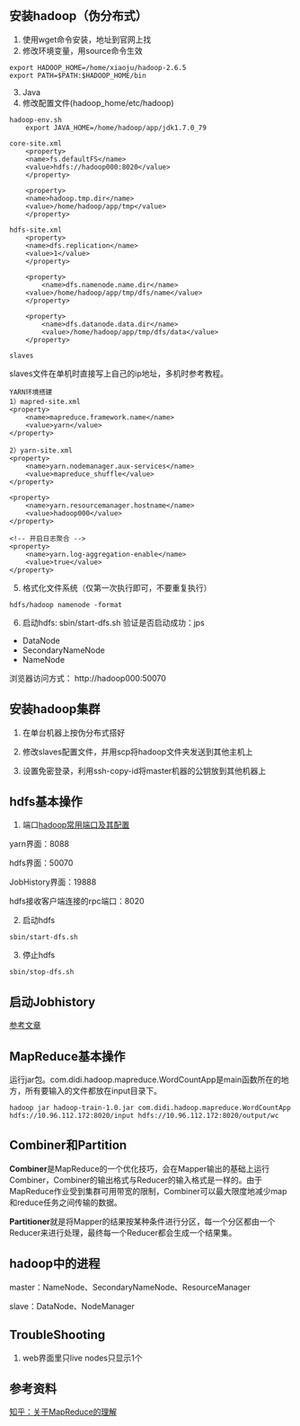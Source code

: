 ## 安装hadoop（伪分布式）
1. 使用wget命令安装，地址到官网上找
2. 修改环境变量，用source命令生效
```
export HADOOP_HOME=/home/xiaoju/hadoop-2.6.5
export PATH=$PATH:$HADOOP_HOME/bin
```
3. Java
4. 修改配置文件(hadoop_home/etc/hadoop)
```
hadoop-env.sh
	export JAVA_HOME=/home/hadoop/app/jdk1.7.0_79

core-site.xml
    <property>
	<name>fs.defaultFS</name>
	<value>hdfs://hadoop000:8020</value>
    </property>

    <property>
	<name>hadoop.tmp.dir</name>
	<value>/home/hadoop/app/tmp</value>
    </property>

hdfs-site.xml
    <property>
	<name>dfs.replication</name>
	<value>1</value>
    </property>
    
    <property>
    	<name>dfs.namenode.name.dir</name>
	<value>/home/hadoop/app/tmp/dfs/name</value>
    </property>

    <property>
        <name>dfs.datanode.data.dir</name>
        <value>/home/hadoop/app/tmp/dfs/data</value>
    </property>

slaves
```
slaves文件在单机时直接写上自己的ip地址，多机时参考教程。
```
YARN环境搭建
1）mapred-site.xml
<property>
    <name>mapreduce.framework.name</name>
    <value>yarn</value>
</property>

2）yarn-site.xml
<property>
    <name>yarn.nodemanager.aux-services</name>
    <value>mapreduce_shuffle</value>
</property>

<property>
    <name>yarn.resourcemanager.hostname</name>
    <value>hadoop000</value>
</property>

<!-- 开启日志聚合 -->
<property>  
    <name>yarn.log-aggregation-enable</name>  
    <value>true</value>  
</property> 

```

5. 格式化文件系统（仅第一次执行即可，不要重复执行）
```
hdfs/hadoop namenode -format
```

6. 启动hdfs: sbin/start-dfs.sh
验证是否启动成功：jps
- DataNode
- SecondaryNameNode
- NameNode

浏览器访问方式： http://hadoop000:50070

## 安装hadoop集群
1. 在单台机器上按伪分布式搭好

2. 修改slaves配置文件，并用scp将hadoop文件夹发送到其他主机上

3. 设置免密登录，利用ssh-copy-id将master机器的公钥放到其他机器上

## hdfs基本操作
1. 端口[hadoop常用端口及其配置](http://www.aboutyun.com/thread-7513-1-1.html)

yarn界面：8088  

hdfs界面：50070  

JobHistory界面：19888

hdfs接收客户端连接的rpc端口：8020

2. 启动hdfs
```
sbin/start-dfs.sh
```

3. 停止hdfs
```
sbin/stop-dfs.sh
```

## 启动Jobhistory  
[参考文章](http://www.cnblogs.com/luogankun/p/4019303.html)

## MapReduce基本操作
运行jar包。com.didi.hadoop.mapreduce.WordCountApp是main函数所在的地方，所有要输入的文件都放在input目录下。
```
hadoop jar hadoop-train-1.0.jar com.didi.hadoop.mapreduce.WordCountApp hdfs://10.96.112.172:8020/input hdfs://10.96.112.172:8020/output/wc
```

## Combiner和Partition
**Combiner**是MapReduce的一个优化技巧，会在Mapper输出的基础上运行Combiner，Combiner的输出格式与Reducer的输入格式是一样的。由于MapReduce作业受到集群可用带宽的限制，Combiner可以最大限度地减少map和reduce任务之间传输的数据。

**Partitioner**就是将Mapper的结果按某种条件进行分区，每一个分区都由一个Reducer来进行处理，最终每一个Reducer都会生成一个结果集。

## hadoop中的进程
master：NameNode、SecondaryNameNode、ResourceManager

slave：DataNode、NodeManager

## TroubleShooting
1. web界面里只live nodes只显示1个


## 参考资料
[知乎：关于MapReduce的理解](https://www.zhihu.com/question/23345991)
